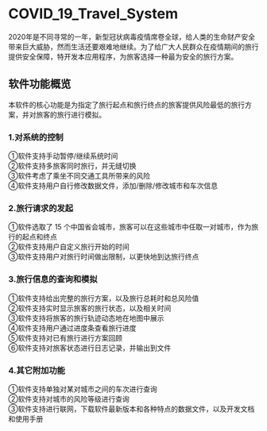# COVID_19_Travel_System
2020年是不同寻常的一年，新型冠状病毒疫情席卷全球，给人类的生命财产安全带来巨大威胁，然而生活还要艰难地继续。为了给广大人民群众在疫情期间的旅行提供安全保障，特开发本应用程序，为旅客选择一种最为安全的旅行方案。
## 软件功能概览
本软件的核心功能是为指定了旅行起点和旅行终点的旅客提供风险最低的旅行方案，并对旅客的旅行进行模拟。
### 1.对系统的控制
①软件支持手动暂停/继续系统时间  
②软件支持多旅客同时旅行，并无缝切换  
③软件考虑了乘坐不同交通工具所带来的风险  
④软件支持用户自行修改数据文件，添加/删除/修改城市和车次信息  
### 2.旅行请求的发起
①软件选取了 15 个中国省会城市，旅客可以在这些城市中任取一对城市，作为旅行的起点和终点  
②软件支持用户自定义旅行开始的时间  
③软件支持用户对旅行时间做出限制，以更快地到达旅行终点  
### 3.旅行信息的查询和模拟
①软件支持给出完整的旅行方案，以及旅行总耗时和总风险值  
②软件支持实时显示旅客的旅行状态，以及相关时间  
③软件支持将旅客的旅行轨迹动态地在地图中展示  
④软件支持用户通过进度条查看旅行进度  
⑤软件支持对已有旅行进行方案回顾  
⑥软件支持对旅客状态进行日志记录，并输出到文件  
### 4.其它附加功能
①软件支持单独对某对城市之间的车次进行查询  
②软件支持对城市的风险等级进行查询  
③软件支持进行联网，下载软件最新版本和各种特点的数据文件，以及开发文档和使用手册  
